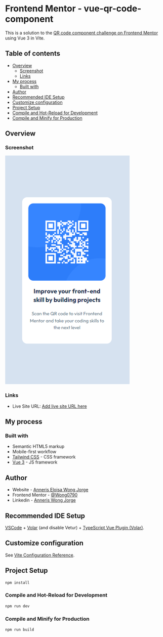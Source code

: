 # Frontend Mentor - vue-qr-code-component

This is a solution to the [QR code component challenge on Frontend Mentor](https://www.frontendmentor.io/challenges/qr-code-component-iux_sIO_H) using Vue 3 in Vite.

## Table of contents

- [Overview](#overview)
  - [Screenshot](#screenshot)
  - [Links](#links)
- [My process](#my-process)
  - [Built with](#built-with)
- [Author](#author)
- [Recommended IDE Setup](#recommended-ide-setup)
- [Customize configuration](#customize-configuration)
- [Project Setup](#project-setup)
- [Compile and Hot-Reload for Development](#compile-and-hot-reload-for-development)
- [Compile and Minify for Production](#compile-and-minify-for-production)

## Overview

### Screenshot

![Alt text](image.png)

### Links

- Live Site URL: [Add live site URL here](https://your-live-site-url.com)

## My process

### Built with

- Semantic HTML5 markup
- Mobile-first workflow
- [Tailwind CSS](https://tailwindcss.com/) - CSS framework
- [Vue 3](https://vuejs.org/) - JS framework

## Author

- Website - [Anneris Eloisa Wong Jorge](https://www.your-site.com)
- Frontend Mentor - [@Wong0790](https://www.frontendmentor.io/profile/Wong0790)
- Linkedin - [Anneris Wong Jorge](www.linkedin.com/in/anneris-wong-jorge-257948104)

## Recommended IDE Setup

[VSCode](https://code.visualstudio.com/) + [Volar](https://marketplace.visualstudio.com/items?itemName=Vue.volar) (and disable Vetur) + [TypeScript Vue Plugin (Volar)](https://marketplace.visualstudio.com/items?itemName=Vue.vscode-typescript-vue-plugin).

## Customize configuration

See [Vite Configuration Reference](https://vitejs.dev/config/).

## Project Setup

```sh
npm install
```

### Compile and Hot-Reload for Development

```sh
npm run dev
```

### Compile and Minify for Production

```sh
npm run build
```
